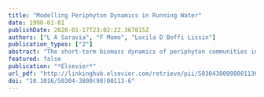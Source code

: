 ```yaml
---
title: "Modelling Periphyton Dynamics in Running Water"
date: 1998-01-01
publishDate: 2020-01-17T23:02:22.367815Z
authors: ["L A Saravia", "F Momo", "Lucila D Boffi Lissin"]
publication_types: ["2"]
abstract: "The short-term biomass dynamics of periphyton communities in running water is characterized by deep variations. This temporal variability is mainly produced by changes in running water velocity. The shear force caused by the friction of water over the surface of the periphyton produces a removal of biomass and creates open sites for colonization. Running water also brings new suspended algae that can establish on open sites. An increase in the velocity of the water can also improve the renewal of nutrients in depleted areas and the elimination of waste products, producing higher reproductive rates. In this paper, we have developed a model of periphyton biomass dynamics taking the water velocity and nutrient concentration as external driving variables influencing immigration, removal and reproductive rate of the algae. We fitted the model to field data encompassing high and low water velocities and different seasons. We have qualitatively compared the parameters obtained from different situations with the expected ones based on bibliographic information. The model has shown a good fit to field data and parameters were similar to expected ones, giving evidence that the model provides a good description for the processes that dominate the periphyton dynamics in running waters. (C) 1998 Elsevier Science B.V. All rights reserved."
featured: false
publication: "*Elsevier*"
url_pdf: "http://linkinghub.elsevier.com/retrieve/pii/S0304380098001136"
doi: "10.1016/S0304-3800(98)00113-6"
---
```


